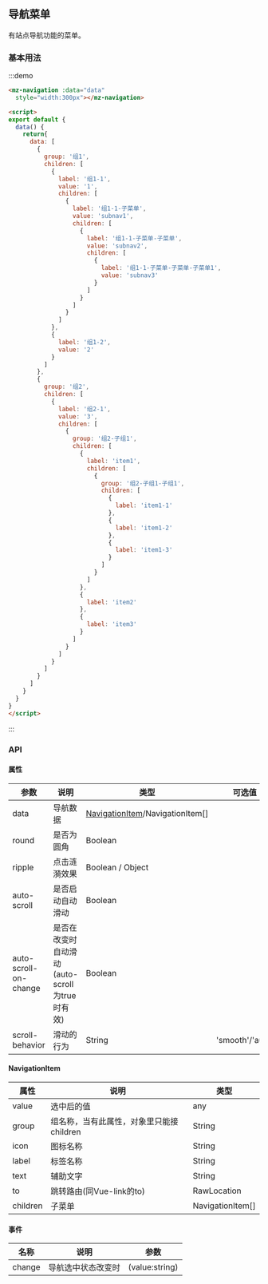## 导航菜单

有站点导航功能的菜单。

### 基本用法
:::demo 
```html
<mz-navigation :data="data"
  style="width:300px"></mz-navigation>

<script>
export default {
  data() {
    return{
      data: [
        {
          group: '组1',
          children: [
            {
              label: '组1-1',
              value: '1',
              children: [
                {
                  label: '组1-1-子菜单',
                  value: 'subnav1',
                  children: [
                    {
                      label: '组1-1-子菜单-子菜单',
                      value: 'subnav2',
                      children: [
                        {
                          label: '组1-1-子菜单-子菜单-子菜单1',
                          value: 'subnav3'
                        }
                      ]
                    }
                  ]
                }
              ]
            },
            {
              label: '组1-2',
              value: '2'
            }
          ]
        },
        {
          group: '组2',
          children: [
            {
              label: '组2-1',
              value: '3',
              children: [
                {
                  group: '组2-子组1',
                  children: [
                    {
                      label: 'item1',
                      children: [
                        {
                          group: '组2-子组1-子组1',
                          children: [
                            {
                              label: 'item1-1'
                            },
                            {
                              label: 'item1-2'
                            },
                            {
                              label: 'item1-3'
                            }
                          ]
                        }
                      ]
                    },
                    {
                      label: 'item2'
                    },
                    {
                      label: 'item3'
                    }
                  ]
                }
              ]
            }
          ]
        }
      ]
    }
  }
}
</script>
```
:::


### API

#### 属性
| 参数 | 说明 | 类型 | 可选值 |默认值|
| --- | --- | --- | --- | --- |
|data|导航数据|[NavigationItem](#navigationitem)/NavigationItem[]|||
|round|是否为圆角|Boolean|||
| ripple | 点击涟漪效果 | Boolean / Object | | true |
|auto-scroll|是否启动自动滑动|Boolean|||
|auto-scroll-on-change|是否在改变时自动滑动(auto-scroll为true时有效)|Boolean||true|
|scroll-behavior|滑动的行为|String|'smooth'/'auto'|'smooth'|


#### NavigationItem
|属性|说明|类型|
|---|---|---|
|value|选中后的值|any|
|group|组名称，当有此属性，对象里只能接children|String|
|icon|图标名称|String|
|label|标签名称|String|
|text|辅助文字|String|
|to|跳转路由(同Vue-link的to)|RawLocation|
|children|子菜单|NavigationItem[]|

#### 事件

| 名称 | 说明 | 参数 |
| --- | --- | --- |
|change|导航选中状态改变时|(value:string)|